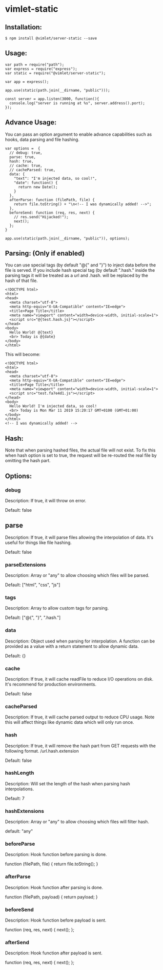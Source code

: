 # vimlet-static

## Installation:
```
$ npm install @vimlet/server-static --save
```

## Usage:
```
var path = require("path");
var express = require("express");
var static = require("@vimlet/server-static");

var app = express();
 
app.use(static(path.join(__dirname, "public")));
 
const server = app.listen(3000, function(){
  console.log("server is running at %s", server.address().port);
});
```

## Advance Usage:

You can pass an option argument to enable advance capabilities such as hooks, data parsing and file hashing.

```
var options =  {
  // debug: true,
  parse: true,
  hash: true,
  // cache: true,
  // cacheParsed: true,
  data: {
    "text": "I'm injected data, so cool!",
    "date": function() {
      return new Date();
    }
  },
  afterParse: function (filePath, file) {
    return file.toString() + "\n<!-- I was dynamically added! -->";
  },
  beforeSend: function (req, res, next) {
    // res.send("Hijacked!");
    next();
  };
}

app.use(static(path.join(__dirname, "public")), options); 
```

## Parsing: (Only if enabled)

You can use special tags (by default "@{" and "}") to inject data before the file is served.
If you include hash special tag (by default ".hash." inside the parsing tags it will be treated as a url and .hash. will be replaced by the hash of that file.

```
<!DOCTYPE html>
<html>
<head>
  <meta charset="utf-8">
  <meta http-equiv="X-UA-Compatible" content="IE=edge">
  <title>Page Title</title>
  <meta name="viewport" content="width=device-width, initial-scale=1">
  <script src="@{test.hash.js}"></script> 
</head>
<body>
  Hello World! @{text} 
  <br> Today is @{date}  
</body>
</html>
```

This will become:

```
<!DOCTYPE html>
<html>
<head>
  <meta charset="utf-8">
  <meta http-equiv="X-UA-Compatible" content="IE=edge">
  <title>Page Title</title>
  <meta name="viewport" content="width=device-width, initial-scale=1">
  <script src="test.fa7e4d1.js"></script>
</head>
<body>
  Hello World! I'm injected data, so cool! 
  <br> Today is Mon Mar 11 2019 15:20:17 GMT+0100 (GMT+01:00)  
</body>
</html>
<!-- I was dynamically added! -->
```

## Hash:

Note that when parsing hashed files, the actual file will not exist. To fix this when hash option is set to true, the request will be re-routed the real file by omitting the hash part.

## Options:

### debug 
Description: If true, it will throw on error. 

Default: false

## parse
Description: If true, it will parse files allowing the interpolation of data.
It's useful for things like file hashing.

Default: false

### parseExtensions
Description: Array or "any" to allow choosing which files will be parsed.

Default: ["html", "css", "js"]

### tags
Description: Array to allow custom tags for parsing.

Default: ["@{", "}", ".hash."]

### data
Description: Object used when parsing for interpolation. A function can be provided as a value with a return statement to allow dynamic data.

Default: {}

### cache
Description: If true, it will cache readFile to reduce I/O operations on disk. It's recommend for production environments.

Default: false

### cacheParsed
Description: If true, it will cache parsed output to reduce CPU usage. Note this will affect things like dynamic data which will only run once.

### hash
Description: If true, it will remove the hash part from GET requests with the following format. /url.hash.extension

Default: false

### hashLength
Description: Will set the length of the hash when parsing hash interpolations.

Default: 7

### hashExtensions 
Description: Array or "any" to allow choosing which files will filter hash.

default: "any"

### beforeParse
Description: Hook function before parsing is done.

function (filePath, file) { return file.toString(); }

### afterParse
Description: Hook function after parsing is done.

function (filePath, payload) { return payload; }

### beforeSend 
Description: Hook function before payload is sent.

function (req, res, next) { next(); };

###  afterSend
Description: Hook function after payload is sent.

function (req, res, next) { next(); };